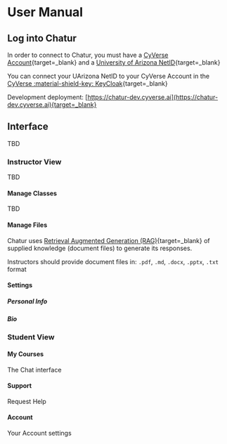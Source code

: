 # User Manual

## Log into Chatur

In order to connect to Chatur, you must have a [CyVerse Account](https://user.cyverse.org){target=_blank} and a [University of Arizona NetID](https://uaccess.arizona.edu){target=_blank}

You can connect your UArizona NetID to your CyVerse Account in the [CyVerse :material-shield-key: KeyCloak](https://kc.cyverse.org){target=_blank}

Development deployment: [https://chatur-dev.cyverse.ai](https://chatur-dev.cyverse.ai){target=_blank}

## Interface

TBD

### Instructor View

TBD

#### Manage Classes

TBD

#### Manage Files

Chatur uses [Retrieval Augmented Generation (RAG)](https://arxiv.org/abs/2005.11401){target=_blank} of supplied knowledge (document files) to generate its responses.

Instructors should provide document files in: `.pdf`, `.md`, `.docx`, `.pptx`, `.txt` format

#### Settings

##### Personal Info

##### Bio

### Student View

#### My Courses

The Chat interface

#### Support

Request Help

#### Account

Your Account settings

